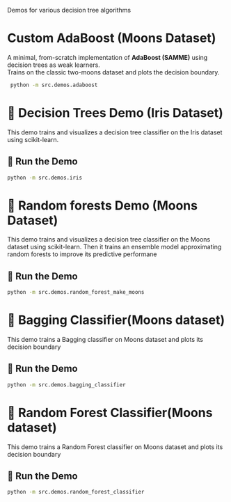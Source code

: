 Demos for various decision tree algorithms

#  Custom AdaBoost (Moons Dataset)
A minimal, from-scratch implementation of **AdaBoost (SAMME)** using decision trees as weak learners.  
Trains on the classic two-moons dataset and plots the decision boundary.

```bash
 python -m src.demos.adaboost
```

# 🌳 Decision Trees Demo (Iris Dataset)

This demo trains and visualizes a decision tree classifier on the Iris dataset using scikit-learn.

## 🚀 Run the Demo

```bash
python -m src.demos.iris
```
# 🌳 Random forests Demo (Moons Dataset)

This demo trains and visualizes a decision tree classifier on the Moons dataset using scikit-learn. Then it
trains an ensemble model approximating random forests to improve its predictive performane

## 🚀 Run the Demo

```bash
python -m src.demos.random_forest_make_moons
```

# 🌳 Bagging Classifier(Moons dataset)

This demo trains a Bagging classifier on Moons dataset and plots its decision boundary

## 🚀 Run the Demo

```bash
python -m src.demos.bagging_classifier
```

# 🌳 Random Forest Classifier(Moons dataset)

This demo trains a Random Forest classifier on Moons dataset and plots its decision boundary

## 🚀 Run the Demo

```bash
python -m src.demos.random_forest_classifier 
```